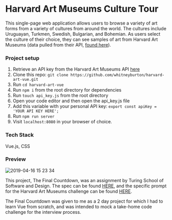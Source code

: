 # Harvard Art Museums Culture Tour
This single-page web application allows users to browse a variety of art forms from a variety of cultures from around the world. The cultures include Uruguayan, Turkmen, Swedish, Bulgarian, and Bohemian. As users select the culture of their choice, they can see samples of art from Harvard Art Museums (data pulled from their API, [found here](https://www.harvardartmuseums.org/collections/api)).

### Project setup
1. Retrieve an API key from the Harvard Art Museums API [here](https://www.harvardartmuseums.org/collections/api)  
2. Clone this repo: `git clone https://github.com/whitneyburton/harvard-art-vue.git`
3. Run `cd harvard-art-vue`
4. Run `npm i` from the root directory for dependencies
5. Run `touch api_key.js` from the root directory
6. Open your code editor and then open the api_key.js file
7. Add this variable with your personal API key:
`export const apiKey = 'YOUR API KEY HERE';` 
8. Run `npm run server` 
9. Visit `localhost:8080` in your browser of choice.

### Tech Stack
Vue.js, CSS

### Preview
![2019-04-16 15 23 34](https://user-images.githubusercontent.com/33883645/56245061-abac5880-605b-11e9-9242-c90a61fab993.gif)

This project, The Final Countdown, was an assignment by Turing School of Software and Design. The spec can be found [HERE](http://frontend.turing.io/projects/final-countdown.html), and the specific prompt for the Harvard Art Museums challenge can be found [HERE](https://gist.github.com/letakeane/16882c0604830c5482b25431a6a6cb19).

The Final Countdown was given to me as a 2 day project for which I had to learn Vue from scratch, and was intended to mock a take-home code challenge for the interview process. 